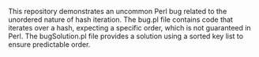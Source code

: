This repository demonstrates an uncommon Perl bug related to the unordered nature of hash iteration. The bug.pl file contains code that iterates over a hash, expecting a specific order, which is not guaranteed in Perl. The bugSolution.pl file provides a solution using a sorted key list to ensure predictable order.
